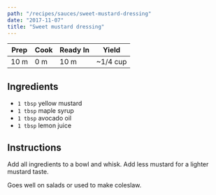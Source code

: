 ```yaml
---
path: "/recipes/sauces/sweet-mustard-dressing"
date: "2017-11-07"
title: "Sweet mustard dressing"
---
```


| Prep | Cook | Ready In | Yield    |
| ---- | ---- | -------- | -------- |
| 10 m | 0 m  | 10 m     | ~1/4 cup |

## Ingredients

- `1 tbsp` yellow mustard
- `1 tbsp` maple syrup
- `1 tbsp` avocado oil
- `1 tbsp` lemon juice

## Instructions

Add all ingredients to a bowl and whisk. Add less mustard for a lighter mustard taste.

Goes well on salads or used to make coleslaw.
